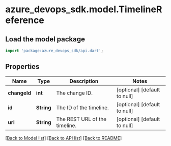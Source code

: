 # azure_devops_sdk.model.TimelineReference

## Load the model package
```dart
import 'package:azure_devops_sdk/api.dart';
```

## Properties
Name | Type | Description | Notes
------------ | ------------- | ------------- | -------------
**changeId** | **int** | The change ID. | [optional] [default to null]
**id** | **String** | The ID of the timeline. | [optional] [default to null]
**url** | **String** | The REST URL of the timeline. | [optional] [default to null]

[[Back to Model list]](../README.md#documentation-for-models) [[Back to API list]](../README.md#documentation-for-api-endpoints) [[Back to README]](../README.md)


